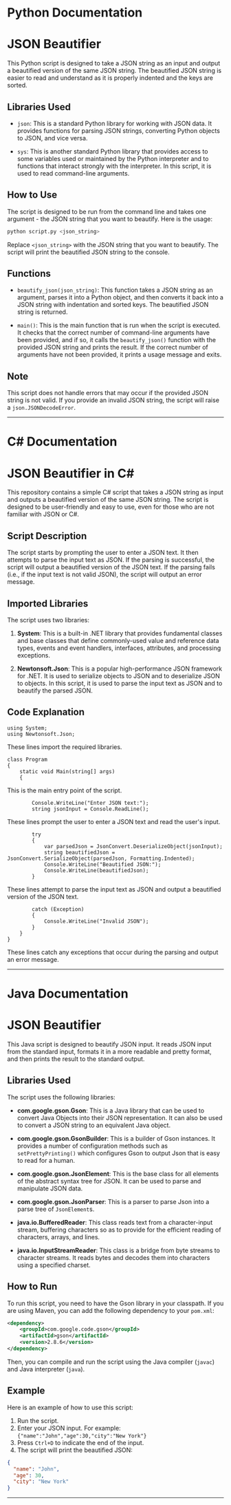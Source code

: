 # Python Documentation

# JSON Beautifier

This Python script is designed to take a JSON string as an input and output a beautified version of the same JSON string. The beautified JSON string is easier to read and understand as it is properly indented and the keys are sorted.

## Libraries Used

- `json`: This is a standard Python library for working with JSON data. It provides functions for parsing JSON strings, converting Python objects to JSON, and vice versa.

- `sys`: This is another standard Python library that provides access to some variables used or maintained by the Python interpreter and to functions that interact strongly with the interpreter. In this script, it is used to read command-line arguments.

## How to Use

The script is designed to be run from the command line and takes one argument - the JSON string that you want to beautify. Here is the usage:

```bash
python script.py <json_string>
```

Replace `<json_string>` with the JSON string that you want to beautify. The script will print the beautified JSON string to the console.

## Functions

- `beautify_json(json_string)`: This function takes a JSON string as an argument, parses it into a Python object, and then converts it back into a JSON string with indentation and sorted keys. The beautified JSON string is returned.

- `main()`: This is the main function that is run when the script is executed. It checks that the correct number of command-line arguments have been provided, and if so, it calls the `beautify_json()` function with the provided JSON string and prints the result. If the correct number of arguments have not been provided, it prints a usage message and exits.

## Note

This script does not handle errors that may occur if the provided JSON string is not valid. If you provide an invalid JSON string, the script will raise a `json.JSONDecodeError`.

---

# C# Documentation

# JSON Beautifier in C#

This repository contains a simple C# script that takes a JSON string as input and outputs a beautified version of the same JSON string. The script is designed to be user-friendly and easy to use, even for those who are not familiar with JSON or C#.

## Script Description

The script starts by prompting the user to enter a JSON text. It then attempts to parse the input text as JSON. If the parsing is successful, the script will output a beautified version of the JSON text. If the parsing fails (i.e., if the input text is not valid JSON), the script will output an error message.

## Imported Libraries

The script uses two libraries:

1. **System**: This is a built-in .NET library that provides fundamental classes and base classes that define commonly-used value and reference data types, events and event handlers, interfaces, attributes, and processing exceptions.

2. **Newtonsoft.Json**: This is a popular high-performance JSON framework for .NET. It is used to serialize objects to JSON and to deserialize JSON to objects. In this script, it is used to parse the input text as JSON and to beautify the parsed JSON.

## Code Explanation

```CSharp
using System;
using Newtonsoft.Json;
```
These lines import the required libraries.

```CSharp
class Program
{
    static void Main(string[] args)
    {
```
This is the main entry point of the script.

```CSharp
        Console.WriteLine("Enter JSON text:");
        string jsonInput = Console.ReadLine();
```
These lines prompt the user to enter a JSON text and read the user's input.

```CSharp
        try
        {
            var parsedJson = JsonConvert.DeserializeObject(jsonInput);
            string beautifiedJson = JsonConvert.SerializeObject(parsedJson, Formatting.Indented);
            Console.WriteLine("Beautified JSON:");
            Console.WriteLine(beautifiedJson);
        }
```
These lines attempt to parse the input text as JSON and output a beautified version of the JSON text.

```CSharp
        catch (Exception)
        {
            Console.WriteLine("Invalid JSON");
        }
    }
}
```
These lines catch any exceptions that occur during the parsing and output an error message.

---

# Java Documentation

# JSON Beautifier

This Java script is designed to beautify JSON input. It reads JSON input from the standard input, formats it in a more readable and pretty format, and then prints the result to the standard output.

## Libraries Used

The script uses the following libraries:

- **com.google.gson.Gson**: This is a Java library that can be used to convert Java Objects into their JSON representation. It can also be used to convert a JSON string to an equivalent Java object.

- **com.google.gson.GsonBuilder**: This is a builder of Gson instances. It provides a number of configuration methods such as `setPrettyPrinting()` which configures Gson to output Json that is easy to read for a human.

- **com.google.gson.JsonElement**: This is the base class for all elements of the abstract syntax tree for JSON. It can be used to parse and manipulate JSON data.

- **com.google.gson.JsonParser**: This is a parser to parse Json into a parse tree of `JsonElement`s.

- **java.io.BufferedReader**: This class reads text from a character-input stream, buffering characters so as to provide for the efficient reading of characters, arrays, and lines.

- **java.io.InputStreamReader**: This class is a bridge from byte streams to character streams. It reads bytes and decodes them into characters using a specified charset.

## How to Run

To run this script, you need to have the Gson library in your classpath. If you are using Maven, you can add the following dependency to your `pom.xml`:

```xml
<dependency>
    <groupId>com.google.code.gson</groupId>
    <artifactId>gson</artifactId>
    <version>2.8.6</version>
</dependency>
```

Then, you can compile and run the script using the Java compiler (`javac`) and Java interpreter (`java`).

## Example

Here is an example of how to use this script:

1. Run the script.
2. Enter your JSON input. For example: `{"name":"John","age":30,"city":"New York"}`
3. Press `Ctrl+D` to indicate the end of the input.
4. The script will print the beautified JSON: 

```json
{
  "name": "John",
  "age": 30,
  "city": "New York"
}
```

---
